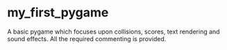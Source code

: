 # my_first_pygame
A basic pygame which focuses upon collisions, scores, text rendering and sound effects.
All the required commenting is provided.
